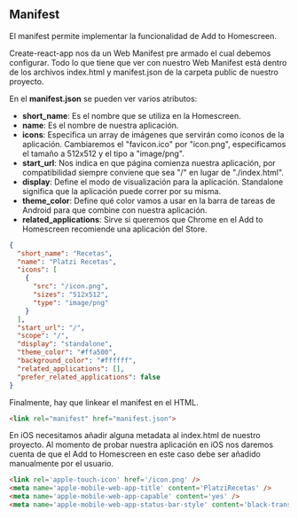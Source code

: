 ## Manifest

El manifest permite implementar la funcionalidad de Add to Homescreen.

Create-react-app nos da un Web Manifest pre armado el cual debemos configurar. Todo lo que tiene que ver con nuestro Web Manifest está dentro de los archivos index.html y manifest.json de la carpeta public de nuestro proyecto.

En el **manifest.json** se pueden ver varios atributos:
* **short_name**: Es el nombre que se utiliza en la Homescreen.
* **name**: Es el nombre de nuestra aplicación.
* **icons**: Especifica un array de imágenes que servirán como iconos de la aplicación. Cambiaremos el "favicon.ico" por "icon.png", especificamos el tamaño a 512x512 y el tipo a "image/png".
* **start_url**: Nos indica en que página comienza nuestra aplicación, por compatibilidad siempre conviene que sea "/" en lugar de "./index.html".
* **display**: Define el modo de visualización para la aplicación. Standalone significa que la aplicación puede correr por su misma.
* **theme_color**: Define qué color vamos a usar en la barra de tareas de Android para que combine con nuestra aplicación.
* **related_applications**: Sirve si queremos que Chrome en el Add to Homescreen recomiende una aplicación del Store.

```json
{
  "short_name": "Recetas",
  "name": "Platzi Recetas",
  "icons": [
    {
      "src": "/icon.png",
      "sizes": "512x512",
      "type": "image/png"
    }
  ],
  "start_url": "/",
  "scope": "/",
  "display": "standalone",
  "theme_color": "#ffa500",
  "background_color": "#ffffff",
  "related_applications": [],
  "prefer_related_applications": false
}
```

Finalmente, hay que linkear el manifest en el HTML.

```html
<link rel="manifest" href="manifest.json">
```

En iOS necesitamos añadir alguna metadata al index.html de nuestro proyecto. Al momento de probar nuestra aplicación en iOS nos daremos cuenta de que el Add to Homescreen en este caso debe ser añadido manualmente por el usuario.

```html
<link rel='apple-touch-icon' href='/icon.png' />
<meta name='apple-mobile-web-app-title' content='PlatziRecetas' />
<meta name='apple-mobile-web-app-capable' content='yes' />
<meta name='apple-mobile-web-app-status-bar-style' content='black-translucent' />
```